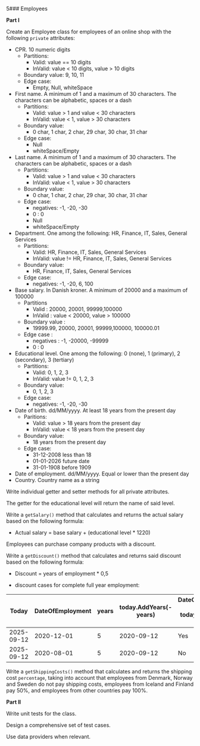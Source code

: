 5### Employees

**Part I**

Create an Employee class for employees of an online shop with the following `private` attributes:
- CPR. 10 numeric digits
  - Partitions: 
    - Valid: value == 10 digits
    - InValid: value < 10 digits, value > 10 digits
  - Boundary value: 9, 10, 11
  - Edge case: 
    - Empty, Null, whiteSpace
- First name. A minimum of 1 and a maximum of 30 characters. The characters can be alphabetic, spaces or a dash
  - Partitions:
    - Valid: value > 1 and value < 30 characters
    - InValid: value < 1, value > 30 characters
  - Boundary value: 
    - 0 char, 1 char, 2 char, 29 char, 30 char, 31 char
  - Edge case:
    - Null
    - whiteSpace/Empty
- Last name. A minimum of 1 and a maximum of 30 characters. The characters can be alphabetic, spaces or a dash
    - Partitions:
        - Valid: value > 1 and value < 30 characters
        - InValid: value < 1, value > 30 characters
    - Boundary value:
        - 0 char, 1 char, 2 char, 29 char, 30 char, 31 char
    - Edge case:
        - negatives: -1, -20, -30
        - 0 : 0
        - Null
        - whiteSpace/Empty
- Department. One among the following: HR, Finance, IT, Sales, General Services
    - Partitions:
        - Valid: HR, Finance, IT, Sales, General Services
        - InValid: value != HR, Finance, IT, Sales, General Services
    - Boundary value:
        - HR, Finance, IT, Sales, General Services
    - Edge case:
        - negatives: -1, -20, 6, 100
- Base salary. In Danish kroner. A minimum of 20000 and a maximum of 100000
  - Partitions 
    - Valid :  20000, 20001, 99999,100000
    - InValid : value < 20000, value > 100000
  - Boundary value : 
    - 19999.99, 20000, 20001, 99999,100000, 100000.01
  - Edge case : 
    - negatives : -1, -20000, -99999
    - 0 : 0
- Educational level. One among the following: 0 (none), 1 (primary), 2 (secondary), 3 (tertiary)
  - Partitions:
    - Valid: 0, 1, 2, 3
    - InValid: value != 0, 1, 2, 3
  - Boundary value:
    - 0, 1, 2, 3
  - Edge case:
    - negatives: -1, -20, -30
- Date of birth. dd/MM/yyyy. At least 18 years from the present day
  - Paritions:
    - Valid: value > 18 years from the present day
    - InValid: value < 18 years from the present day
  - Boundary value:
    - 18 years from the present day
  - Edge case: 
    - 31-12-2008 less than 18 
    - 01-01-2026 future date
    - 31-01-1908 before 1909
- Date of employment. dd/MM/yyyy. Equal or lower than the present day
- Country. Country name as a string

Write individual getter and setter methods for all private attributes.

The getter for the educational level will return the name of said level.

Write a `getSalary()` method that calculates and returns the actual salary based on the following formula:
- Actual salary = base salary + (educational level * 1220)

Employees can purchase company products with a discount.

Write a `getDiscount()` method that calculates and returns said discount based on the following formula:
- Discount = years of employment * 0,5

- discount cases for complete full year employment:

| Today      | DateOfEmployment | years | today.AddYears(-years) | DateOfEmployment > today.AddYears(-years)? | Final years |
|------------|------------------|-------|------------------------|--------------------------------------------|-------------|
| 2025-09-12 | 2020-12-01       | 5     | 2020-09-12             | Yes                                        | 4           |
| 2025-09-12 | 2020-08-01       | 5     | 2020-09-12             | No                                         | 5           |
  
Write a `getShippingCosts()` method that calculates and returns the shipping cost `percentage`, taking into account that employees from Denmark, Norway and Sweden do not pay shipping costs, employees from Iceland and Finland pay 50%, and employees from other countries pay 100%.

**Part II**

Write unit tests for the class.

Design a comprehensive set of test cases.

Use data providers when relevant.


